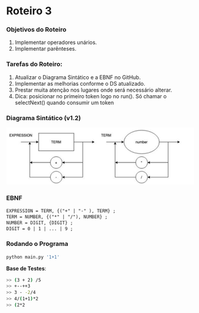 # Roteiro 3

### Objetivos do Roteiro
1. Implementar operadores unários.
2. Implementar parênteses.

### Tarefas do Roteiro:
1. Atualizar o Diagrama Sintático e a EBNF no GitHub.
2. Implementar as melhorias conforme o DS atualizado.
3. Prestar muita atenção nos lugares onde será necessário alterar.
4. Dica: posicionar no primeiro token logo no run(). Só chamar o selectNext() quando consumir um token

### Diagrama Sintático (v1.2)

![Diagrama sintático](./diagrama-roteiro2.png)

### EBNF

```
EXPRESSION = TERM, {("+" | "-" ), TERM} ;
TERM = NUMBER, {("*" | "/"), NUMBER} ;
NUMBER = DIGIT, {DIGIT} ;
DIGIT = 0 | 1 | ... | 9 ;
```

### Rodando o Programa

``` bash
python main.py '1+1'
```

**Base de Testes**:
```bash
>> (3 + 2) /5
>> +--++3
>> 3 - -2/4
>> 4/(1+1)*2
>> (2*2
```



